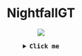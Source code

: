 <h1 align="center">NightfallGT</h1>
<p align="center">
  

  <img src="https://64.media.tumblr.com/7dfbef26b0388a91922e9727650b51e9/tumblr_ooy2i7l8Du1vefoo6o5_540.gif" />

</p>

<details align="center">

<summary> <b> <samp> Click me </samp></b></summary>
<samp>

  <br> </br>
```
16 year old developer
 ```
  
<p align="center">
<a href="http://nightfall.epizy.com">Website</a>
</p> 

</samp>
</details>
